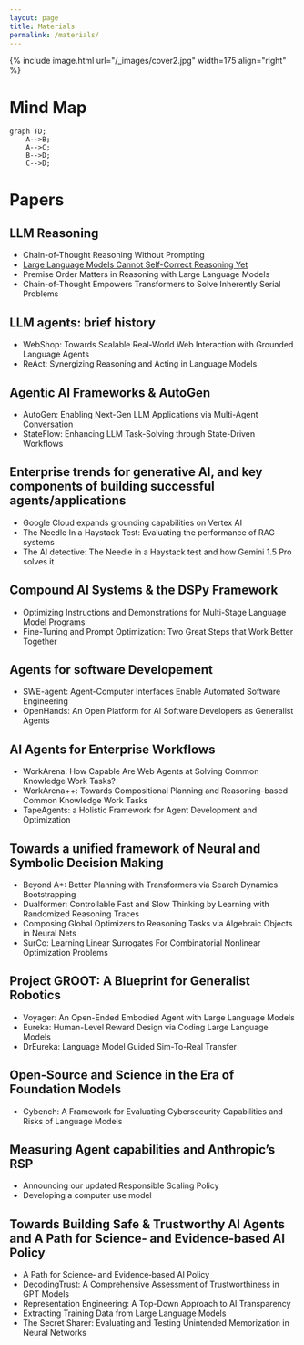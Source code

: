 ```yaml
---
layout: page
title: Materials
permalink: /materials/
---
```


{% include image.html url="/_images/cover2.jpg" width=175 align="right" %}

Mind Map
=====

```mermaid
graph TD;
    A-->B;
    A-->C;
    B-->D;
    C-->D;
```

Papers
=====

LLM Reasoning
---
- Chain-of-Thought Reasoning Without Prompting
- [Large Language Models Cannot Self-Correct Reasoning Yet](https://arxiv.org/abs/2310.01798)
- Premise Order Matters in Reasoning with Large Language Models
- Chain-of-Thought Empowers Transformers to Solve Inherently Serial Problems

LLM agents: brief history
---
- WebShop: Towards Scalable Real-World Web Interaction with Grounded Language Agents
- ReAct: Synergizing Reasoning and Acting in Language Models

Agentic AI Frameworks & AutoGen
---
- AutoGen: Enabling Next-Gen LLM Applications via Multi-Agent Conversation
- StateFlow: Enhancing LLM Task-Solving through State-Driven Workflows

Enterprise trends for generative AI, and key components of building successful agents/applications
---
- Google Cloud expands grounding capabilities on Vertex AI
- The Needle In a Haystack Test: Evaluating the performance of RAG systems
- The AI detective: The Needle in a Haystack test and how Gemini 1.5 Pro solves it

Compound AI Systems & the DSPy Framework
---
- Optimizing Instructions and Demonstrations for Multi-Stage Language Model Programs
- Fine-Tuning and Prompt Optimization: Two Great Steps that Work Better Together

Agents for software Developement
---
- SWE-agent: Agent-Computer Interfaces Enable Automated Software Engineering
- OpenHands: An Open Platform for AI Software Developers as Generalist Agents

AI Agents for Enterprise Workflows
---
- WorkArena: How Capable Are Web Agents at Solving Common Knowledge Work Tasks?
- WorkArena++: Towards Compositional Planning and Reasoning-based Common Knowledge Work Tasks
- TapeAgents: a Holistic Framework for Agent Development and Optimization

Towards a unified framework of Neural and Symbolic Decision Making
---
- Beyond A*: Better Planning with Transformers via Search Dynamics Bootstrapping
- Dualformer: Controllable Fast and Slow Thinking by Learning with Randomized Reasoning Traces
- Composing Global Optimizers to Reasoning Tasks via Algebraic Objects in Neural Nets
- SurCo: Learning Linear Surrogates For Combinatorial Nonlinear Optimization Problems

Project GROOT: A Blueprint for Generalist Robotics
---
- Voyager: An Open-Ended Embodied Agent with Large Language Models
- Eureka: Human-Level Reward Design via Coding Large Language Models
- DrEureka: Language Model Guided Sim-To-Real Transfer

Open-Source and Science in the Era of Foundation Models
---
- Cybench: A Framework for Evaluating Cybersecurity Capabilities and Risks of Language Models

Measuring Agent capabilities and Anthropic’s RSP
---
- Announcing our updated Responsible Scaling Policy
- Developing a computer use model

Towards Building Safe & Trustworthy AI Agents and A Path for Science‑ and Evidence‑based AI Policy
---
- A Path for Science‑ and Evidence‑based AI Policy
- DecodingTrust: A Comprehensive Assessment of Trustworthiness in GPT Models
- Representation Engineering: A Top-Down Approach to AI Transparency
- Extracting Training Data from Large Language Models
- The Secret Sharer: Evaluating and Testing Unintended Memorization in Neural Networks
